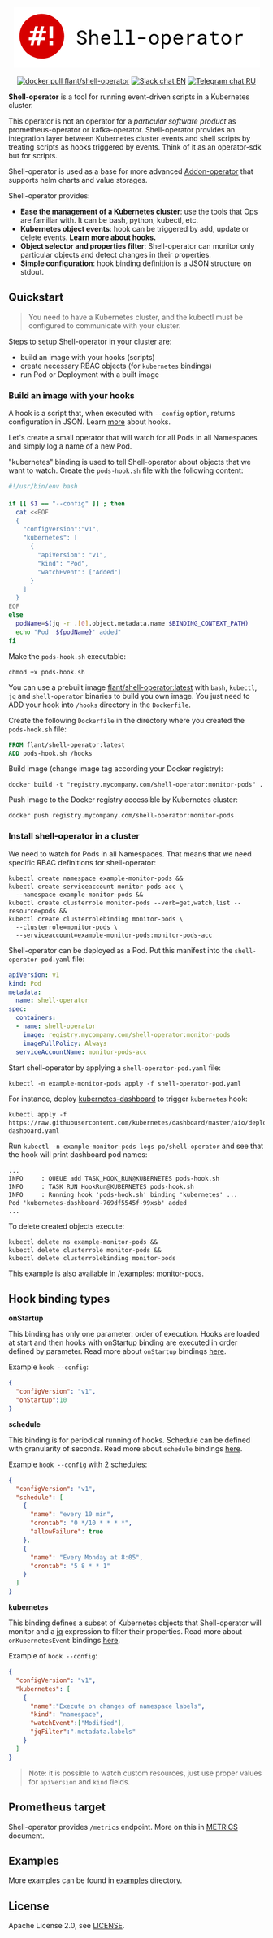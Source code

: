 <p align="center">
<img width="485" height="121" src="docs/shell-operator-logo.png" alt="Addon-operator logo" />
</p>

<p align="center">
<a href="https://hub.docker.com/r/flant/shell-operator"><img src="https://img.shields.io/docker/pulls/flant/shell-operator.svg?logo=docker" alt="docker pull flant/shell-operator"/></a>
<a href="https://cloud-native.slack.com/messages/CJ13K3HFG"><img src="https://img.shields.io/badge/slack-EN%20chat-611f69.svg?logo=slack" alt="Slack chat EN"/></a>
<a href="https://t.me/kubeoperator"><img src="https://img.shields.io/badge/telegram-RU%20chat-179cde.svg?logo=telegram" alt="Telegram chat RU"/></a>
</p>


**Shell-operator** is a tool for running event-driven scripts in a Kubernetes cluster.

This operator is not an operator for a _particular software product_ as prometheus-operator or kafka-operator. Shell-operator provides an integration layer between Kubernetes cluster events and shell scripts by treating scripts as hooks triggered by events. Think of it as an operator-sdk but for scripts.

Shell-operator is used as a base for more advanced [Addon-operator](https://github.com/flant/addon-operator) that supports helm charts and value storages.

Shell-operator provides:
- __Ease the management of a Kubernetes cluster__: use the tools that Ops are familiar with. It can be bash, python, kubectl, etc.
- __Kubernetes object events__: hook can be triggered by add, update or delete events. **Learn [more](HOOKS.md) about hooks.**
- __Object selector and properties filter__: Shell-operator can monitor only particular objects and detect changes in their properties.
- __Simple configuration__: hook binding definition is a JSON structure on stdout.

## Quickstart

> You need to have a Kubernetes cluster, and the kubectl must be configured to communicate with your cluster.

Steps to setup Shell-operator in your cluster are:
- build an image with your hooks (scripts)
- create necessary RBAC objects (for `kubernetes` bindings)
- run Pod or Deployment with a built image

### Build an image with your hooks

A hook is a script that, when executed with `--config` option, returns configuration in JSON. Learn [more](HOOKS.md) about hooks.

Let's create a small operator that will watch for all Pods in all Namespaces and simply log a name of a new Pod.

"kubernetes" binding is used to tell Shell-operator about objects that we want to watch. Create the `pods-hook.sh` file with the following content:
```bash
#!/usr/bin/env bash

if [[ $1 == "--config" ]] ; then
  cat <<EOF
  {
    "configVersion":"v1",
    "kubernetes": [
      {
        "apiVersion": "v1",
        "kind": "Pod",
        "watchEvent": ["Added"]
      }
    ]
  }
EOF
else
  podName=$(jq -r .[0].object.metadata.name $BINDING_CONTEXT_PATH)
  echo "Pod '${podName}' added"
fi
```

Make the `pods-hook.sh` executable:
```shell
chmod +x pods-hook.sh
```

You can use a prebuilt image [flant/shell-operator:latest](https://hub.docker.com/r/flant/shell-operator) with `bash`, `kubectl`, `jq` and `shell-operator` binaries to build you own image. You just need to ADD your hook into `/hooks` directory in the `Dockerfile`.

Create the following `Dockerfile` in the directory where you created the `pods-hook.sh` file:
```dockerfile
FROM flant/shell-operator:latest
ADD pods-hook.sh /hooks
```

Build image (change image tag according your Docker registry):
```shell
docker build -t "registry.mycompany.com/shell-operator:monitor-pods" .
```

Push image to the Docker registry accessible by Kubernetes cluster:
```shell
docker push registry.mycompany.com/shell-operator:monitor-pods
```

### Install shell-operator in a cluster

We need to watch for Pods in all Namespaces. That means that we need specific RBAC definitions for shell-operator:

```shell
kubectl create namespace example-monitor-pods &&
kubectl create serviceaccount monitor-pods-acc \
  --namespace example-monitor-pods &&
kubectl create clusterrole monitor-pods --verb=get,watch,list --resource=pods &&
kubectl create clusterrolebinding monitor-pods \
  --clusterrole=monitor-pods \
  --serviceaccount=example-monitor-pods:monitor-pods-acc
```

Shell-operator can be deployed as a Pod. Put this manifest into the `shell-operator-pod.yaml` file:

```yaml
apiVersion: v1
kind: Pod
metadata:
  name: shell-operator
spec:
  containers:
  - name: shell-operator
    image: registry.mycompany.com/shell-operator:monitor-pods
    imagePullPolicy: Always
  serviceAccountName: monitor-pods-acc
```

Start shell-operator by applying a `shell-operator-pod.yaml` file:
```shell
kubectl -n example-monitor-pods apply -f shell-operator-pod.yaml
```

For instance, deploy [kubernetes-dashboard](https://kubernetes.io/docs/tasks/access-application-cluster/web-ui-dashboard/) to trigger `kubernetes` hook:

```shell
kubectl apply -f https://raw.githubusercontent.com/kubernetes/dashboard/master/aio/deploy/recommended/kubernetes-dashboard.yaml
```

Run `kubectl -n example-monitor-pods logs po/shell-operator` and see that the hook will print dashboard pod names:
```
...
INFO     : QUEUE add TASK_HOOK_RUN@KUBERNETES pods-hook.sh
INFO     : TASK_RUN HookRun@KUBERNETES pods-hook.sh
INFO     : Running hook 'pods-hook.sh' binding 'kubernetes' ...
Pod 'kubernetes-dashboard-769df5545f-99xsb' added
...
```

To delete created objects execute:
```
kubectl delete ns example-monitor-pods &&
kubectl delete clusterrole monitor-pods &&
kubectl delete clusterrolebinding monitor-pods
```

This example is also available in /examples: [monitor-pods](examples/101-monitor-pods).

## Hook binding types

__onStartup__

This binding has only one parameter: order of execution. Hooks are loaded at start and then hooks with onStartup binding are executed in order defined by parameter. Read more about `onStartup` bindings [here](HOOKS.md#onstartup).

Example `hook --config`:

```json
{
  "configVersion": "v1",
  "onStartup":10
}
```

__schedule__

This binding is for periodical running of hooks. Schedule can be defined with granularity of seconds. Read more about `schedule` bindings [here](HOOKS.md#schedule).

Example `hook --config` with 2 schedules:

```json
{
  "configVersion": "v1",
  "schedule": [
    {
      "name": "every 10 min",
      "crontab": "0 */10 * * * *",
      "allowFailure": true
    },
    {
      "name": "Every Monday at 8:05",
      "crontab": "5 8 * * 1"
    }
  ]
}
```

__kubernetes__

This binding defines a subset of Kubernetes objects that Shell-operator will monitor and a [jq](https://github.com/stedolan/jq/) expression to filter their properties. Read more about `onKubernetesEvent` bindings [here](HOOKS.md#kubernetes).

Example of `hook --config`:

```json
{
  "configVersion": "v1",
  "kubernetes": [
    {
      "name":"Execute on changes of namespace labels",
      "kind": "namespace",
      "watchEvent":["Modified"],
      "jqFilter":".metadata.labels"
    }
  ]
}
```

> Note: it is possible to watch custom resources, just use proper values for `apiVersion` and `kind` fields.

## Prometheus target

Shell-operator provides `/metrics` endpoint. More on this in [METRICS](METRICS.md) document.

## Examples

More examples can be found in [examples](examples/) directory.

## License

Apache License 2.0, see [LICENSE](LICENSE).
